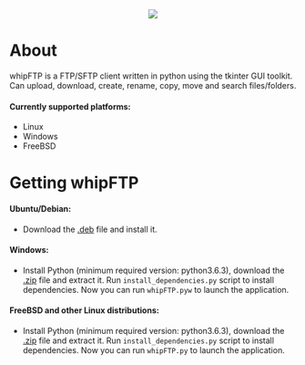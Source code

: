 <div style="text-align:center">
    <img src ="https://raw.githubusercontent.com/RainingComputers/whipFTP/master/Screenshot.png" />
</div>

# About
whipFTP is a FTP/SFTP client written in python using the tkinter GUI toolkit. Can upload, download, create, rename, copy, move and search files/folders.
#### Currently supported platforms:
+ Linux
+ Windows
+ FreeBSD

# Getting whipFTP

#### Ubuntu/Debian:
+ Download the [.deb](https://github.com/RainingComputers/whipFTP/releases/download/v4.1/whipftp_4.1.deb) file and install it.

#### Windows:
+ Install Python (minimum required version: python3.6.3), download the [.zip](https://github.com/RainingComputers/whipFTP/releases/download/v4.1/whipftp_4.1_windows.zip) file and extract it. Run `install_dependencies.py` script to install dependencies. Now you can run `whipFTP.pyw` to launch the application.

#### FreeBSD and other Linux distributions:
+ Install Python (minimum required version: python3.6.3), download the [.zip](https://github.com/RainingComputers/whipFTP/releases/download/v4.1/whipftp_4.1.zip) file and extract it. Run `install_dependencies.py` script to install dependencies. Now you can run `whipFTP.py` to launch the application.